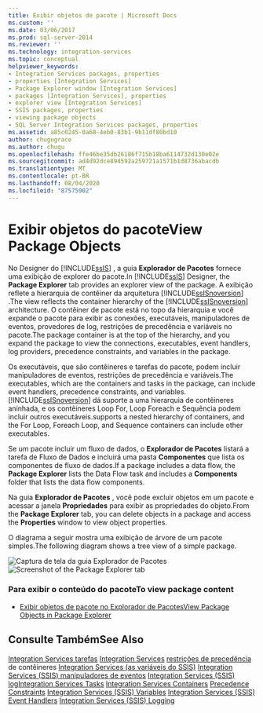 ```yaml
---
title: Exibir objetos de pacote | Microsoft Docs
ms.custom: ''
ms.date: 03/06/2017
ms.prod: sql-server-2014
ms.reviewer: ''
ms.technology: integration-services
ms.topic: conceptual
helpviewer_keywords:
- Integration Services packages, properties
- properties [Integration Services]
- Package Explorer window [Integration Services]
- packages [Integration Services], properties
- explorer view [Integration Services]
- SSIS packages, properties
- viewing package objects
- SQL Server Integration Services packages, properties
ms.assetid: a85c0245-0a68-4eb0-83b1-9b11df80bd10
author: chugugrace
ms.author: chugu
ms.openlocfilehash: ffe46be35db26186f715b18ba6114732d130e02e
ms.sourcegitcommit: ad4d92dce894592a259721a1571b1d8736abacdb
ms.translationtype: MT
ms.contentlocale: pt-BR
ms.lasthandoff: 08/04/2020
ms.locfileid: "87575902"
---
```

# <a name="view-package-objects"></a><span data-ttu-id="1a6b6-102">Exibir objetos do pacote</span><span class="sxs-lookup"><span data-stu-id="1a6b6-102">View Package Objects</span></span>
  <span data-ttu-id="1a6b6-103">No Designer do [!INCLUDE[ssIS](../includes/ssis-md.md)] , a guia **Explorador de Pacotes** fornece uma exibição de explorer do pacote.</span><span class="sxs-lookup"><span data-stu-id="1a6b6-103">In [!INCLUDE[ssIS](../includes/ssis-md.md)] Designer, the **Package Explorer** tab provides an explorer view of the package.</span></span> <span data-ttu-id="1a6b6-104">A exibição reflete a hierarquia de contêiner da arquitetura [!INCLUDE[ssISnoversion](../includes/ssisnoversion-md.md)] .</span><span class="sxs-lookup"><span data-stu-id="1a6b6-104">The view reflects the container hierarchy of the [!INCLUDE[ssISnoversion](../includes/ssisnoversion-md.md)] architecture.</span></span> <span data-ttu-id="1a6b6-105">O contêiner de pacote está no topo da hierarquia e você expande o pacote para exibir as conexões, executáveis, manipuladores de eventos, provedores de log, restrições de precedência e variáveis no pacote.</span><span class="sxs-lookup"><span data-stu-id="1a6b6-105">The package container is at the top of the hierarchy, and you expand the package to view the connections, executables, event handlers, log providers, precedence constraints, and variables in the package.</span></span>

 <span data-ttu-id="1a6b6-106">Os executáveis, que são contêineres e tarefas do pacote, podem incluir manipuladores de eventos, restrições de precedência e variáveis.</span><span class="sxs-lookup"><span data-stu-id="1a6b6-106">The executables, which are the containers and tasks in the package, can include event handlers, precedence constraints, and variables.</span></span> [!INCLUDE[ssISnoversion](../includes/ssisnoversion-md.md)] <span data-ttu-id="1a6b6-107">dá suporte a uma hierarquia de contêineres aninhada, e os contêineres Loop For, Loop Foreach e Sequência podem incluir outros executáveis.</span><span class="sxs-lookup"><span data-stu-id="1a6b6-107">supports a nested hierarchy of containers, and the For Loop, Foreach Loop, and Sequence containers can include other executables.</span></span>

 <span data-ttu-id="1a6b6-108">Se um pacote incluir um fluxo de dados, o **Explorador de Pacotes** listará a tarefa de Fluxo de Dados e incluirá uma pasta **Componentes** que lista os componentes de fluxo de dados.</span><span class="sxs-lookup"><span data-stu-id="1a6b6-108">If a package includes a data flow, the **Package Explorer** lists the Data Flow task and includes a **Components** folder that lists the data flow components.</span></span>

 <span data-ttu-id="1a6b6-109">Na guia **Explorador de Pacotes** , você pode excluir objetos em um pacote e acessar a janela **Propriedades** para exibir as propriedades do objeto.</span><span class="sxs-lookup"><span data-stu-id="1a6b6-109">From the **Package Explorer** tab, you can delete objects in a package and access the **Properties** window to view object properties.</span></span>

 <span data-ttu-id="1a6b6-110">O diagrama a seguir mostra uma exibição de árvore de um pacote simples.</span><span class="sxs-lookup"><span data-stu-id="1a6b6-110">The following diagram shows a tree view of a simple package.</span></span>

 <span data-ttu-id="1a6b6-111">![Captura de tela da guia Explorador de Pacotes](media/packageexplorer.gif "Captura de tela da guia Explorador de Pacotes")</span><span class="sxs-lookup"><span data-stu-id="1a6b6-111">![Screenshot of the Package Explorer tab](media/packageexplorer.gif "Screenshot of the Package Explorer tab")</span></span>

### <a name="to-view-package-content"></a><span data-ttu-id="1a6b6-112">Para exibir o conteúdo do pacote</span><span class="sxs-lookup"><span data-stu-id="1a6b6-112">To view package content</span></span>

-   [<span data-ttu-id="1a6b6-113">Exibir objetos de pacote no Explorador de Pacotes</span><span class="sxs-lookup"><span data-stu-id="1a6b6-113">View Package Objects in Package Explorer</span></span>](../../2014/integration-services/view-package-objects-in-package-explorer.md)

## <a name="see-also"></a><span data-ttu-id="1a6b6-114">Consulte Também</span><span class="sxs-lookup"><span data-stu-id="1a6b6-114">See Also</span></span>
 <span data-ttu-id="1a6b6-115">[Integration Services tarefas](control-flow/integration-services-tasks.md) [Integration Services](control-flow/integration-services-containers.md) [restrições de precedência](control-flow/precedence-constraints.md) de contêineres [Integration Services &#40;as variáveis do SSIS&#41;](integration-services-ssis-variables.md) [Integration Services &#40;SSIS&#41; manipuladores de eventos](integration-services-ssis-event-handlers.md) [Integration Services &#40;SSIS&#41; log](performance/integration-services-ssis-logging.md)</span><span class="sxs-lookup"><span data-stu-id="1a6b6-115">[Integration Services Tasks](control-flow/integration-services-tasks.md) [Integration Services Containers](control-flow/integration-services-containers.md) [Precedence Constraints](control-flow/precedence-constraints.md) [Integration Services &#40;SSIS&#41; Variables](integration-services-ssis-variables.md) [Integration Services &#40;SSIS&#41; Event Handlers](integration-services-ssis-event-handlers.md) [Integration Services &#40;SSIS&#41; Logging](performance/integration-services-ssis-logging.md)</span></span>


